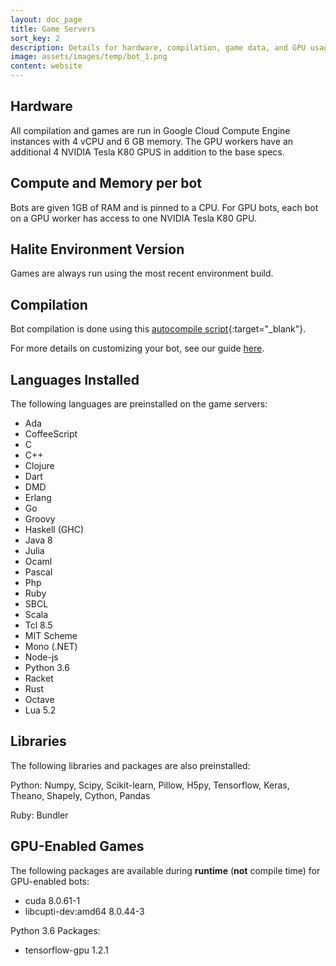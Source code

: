 ```yaml
---
layout: doc_page
title: Game Servers
sort_key: 2
description: Details for hardware, compilation, game data, and GPU usage for the Halite AI Programming Challenge.
image: assets/images/temp/bot_1.png
content: website
---
```


## Hardware
All compilation and games are run in Google Cloud Compute Engine instances with 4 vCPU and 6 GB memory. The GPU workers have an additional 4 NVIDIA Tesla K80 GPUS in addition to the base specs.

## Compute and Memory per bot
Bots are given 1GB of RAM and is pinned to a CPU. For GPU bots, each bot on a GPU worker has access to one NVIDIA Tesla K80 GPU.

## Halite Environment Version
Games are always run using the most recent environment build.

## Compilation
Bot compilation is done using this [autocompile script][autocompile-script]{:target="_blank"}.

For more details on customizing your bot, see our guide [here](/learn-programming-challenge/downloads-and-starter-kits/customize-bot).

## Languages Installed
The following languages are preinstalled on the game servers:

- Ada
- CoffeeScript
- C
- C++
- Clojure
- Dart
- DMD
- Erlang
- Go
- Groovy
- Haskell (GHC)
- Java 8
- Julia
- Ocaml
- Pascal
- Php
- Ruby
- SBCL
- Scala
- Tcl 8.5
- MIT Scheme
- Mono (.NET)
- Node-js
- Python 3.6
- Racket
- Rust
- Octave
- Lua 5.2

## Libraries
The following libraries and packages are also preinstalled:

Python: Numpy, Scipy, Scikit-learn, Pillow, H5py, Tensorflow, Keras, Theano, Shapely, Cython, Pandas

Ruby: Bundler

## GPU-Enabled Games

The following packages are available during __runtime__ (__not__ compile time) for GPU-enabled bots:

- cuda	8.0.61-1
- libcupti-dev:amd64	8.0.44-3

Python 3.6 Packages:
- tensorflow-gpu 1.2.1

[autocompile-script]: https://github.com/HaliteChallenge/Halite/blob/02b8a4a8c14498ddc471039c9a453137379420c1/worker/compiler.py
